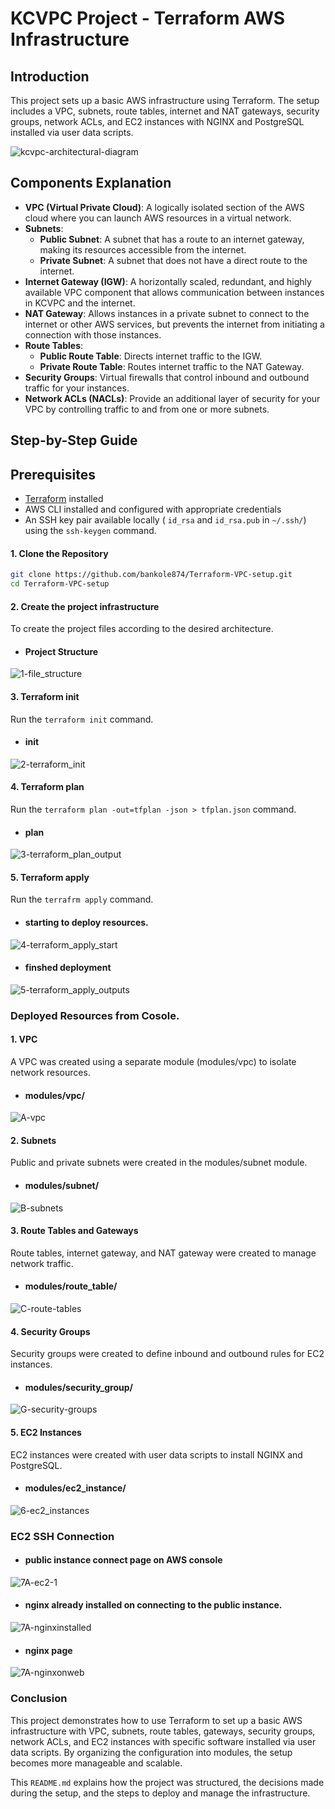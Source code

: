 # KCVPC Project - Terraform AWS Infrastructure

## Introduction
This project sets up a basic AWS infrastructure using Terraform. The setup includes a VPC, subnets, route tables, internet and NAT gateways, security groups, network ACLs, and EC2 instances with NGINX and PostgreSQL installed via user data scripts.

![kcvpc-architectural-diagram](https://github.com/user-attachments/assets/4c4451aa-0d27-4c67-809b-e0859172134c)

## Components Explanation
 
- **VPC (Virtual Private Cloud)**: A logically isolated section of the AWS cloud where you can launch AWS resources in a virtual network.
- **Subnets**:
  - **Public Subnet**: A subnet that has a route to an internet gateway, making its resources accessible from the internet.
  - **Private Subnet**: A subnet that does not have a direct route to the internet.
- **Internet Gateway (IGW)**: A horizontally scaled, redundant, and highly available VPC component that allows communication between instances in KCVPC and the internet.
- **NAT Gateway**: Allows instances in a private subnet to connect to the internet or other AWS services, but prevents the internet from initiating a connection with those instances.
- **Route Tables**:
  - **Public Route Table**: Directs internet traffic to the IGW.
  - **Private Route Table**: Routes internet traffic to the NAT Gateway.
- **Security Groups**: Virtual firewalls that control inbound and outbound traffic for your instances.
- **Network ACLs (NACLs)**: Provide an additional layer of security for your VPC by controlling traffic to and from one or more subnets.
 
## Step-by-Step Guide


## Prerequisites

- [Terraform](https://www.terraform.io/downloads.html) installed
- AWS CLI installed and configured with appropriate credentials
- An SSH key pair available locally ( `id_rsa` and `id_rsa.pub` in `~/.ssh/`) using the `ssh-keygen` command.


#### 1. Clone the Repository

```sh
git clone https://github.com/bankole874/Terraform-VPC-setup.git
cd Terraform-VPC-setup
```

#### 2. Create the project infrastructure
To create the project files according to the desired architecture.
- #### Project Structure
![1-file_structure](https://github.com/user-attachments/assets/37b82947-dcf7-40ae-a806-1c48ca2a209d)


#### 3. Terraform init
Run the `terraform init` command.
- #### init
![2-terraform_init](https://github.com/user-attachments/assets/eb1f2daf-4c4c-4b16-b1a7-474c2601a1c9)

#### 4. Terraform plan
Run the `terraform plan -out=tfplan -json > tfplan.json` command.
- #### plan
![3-terraform_plan_output](https://github.com/user-attachments/assets/3fc6e848-d07d-40ad-8d3a-f73346c56b61)

#### 5. Terraform apply
Run the `terrafrm apply` command.
- #### starting to deploy resources.
![4-terraform_apply_start](https://github.com/user-attachments/assets/0c7573db-cdda-47ee-820d-c406d7464ca5)
- #### finshed deployment
![5-terraform_apply_outputs](https://github.com/user-attachments/assets/00dbdc0a-1108-482f-b9df-2bdcd69a9bc5)

### Deployed Resources from Cosole.
#### 1. VPC
A VPC was created using a separate module (modules/vpc) to isolate network resources.

- #### modules/vpc/

![A-vpc](https://github.com/user-attachments/assets/806efb35-d49b-467e-84fe-048e1ce67ab8)

#### 2. Subnets
Public and private subnets were created in the modules/subnet module.

- #### modules/subnet/

![B-subnets](https://github.com/user-attachments/assets/6fc2dc2e-fb6d-4664-ae87-e2c5ec4303ae)

#### 3. Route Tables and Gateways
Route tables, internet gateway, and NAT gateway were created to manage network traffic.

- #### modules/route_table/

![C-route-tables](https://github.com/user-attachments/assets/d8803c89-30e1-43db-b0d5-427aca4e4ba1)

#### 4. Security Groups
Security groups were created to define inbound and outbound rules for EC2 instances.

- #### modules/security_group/

![G-security-groups](https://github.com/user-attachments/assets/d7ebdc7e-0c18-4e4c-8f93-028dec8a931c)


#### 5. EC2 Instances
EC2 instances were created with user data scripts to install NGINX and PostgreSQL.

- #### modules/ec2_instance/

![6-ec2_instances](https://github.com/user-attachments/assets/df23514f-907d-471f-b044-4de55c5dd9c8)

### EC2 SSH Connection
- #### public instance connect page on AWS console
![7A-ec2-1](https://github.com/user-attachments/assets/f4cf4613-8efe-4984-8a39-b794162ed06f)

- #### nginx already installed on connecting to the public instance.
![7A-nginxinstalled](https://github.com/user-attachments/assets/fb3fd53a-b8e5-4045-978b-03da9771f109)

- #### nginx page
![7A-nginxonweb](https://github.com/user-attachments/assets/1347f622-0066-48d7-84c9-10a0846f654e)


### Conclusion
This project demonstrates how to use Terraform to set up a basic AWS infrastructure with VPC, subnets, route tables, gateways, security groups, network ACLs, and EC2 instances with specific software installed via user data scripts. By organizing the configuration into modules, the setup becomes more manageable and scalable.

This `README.md` explains how the project was structured, the decisions made during the setup, and the steps to deploy and manage the infrastructure.